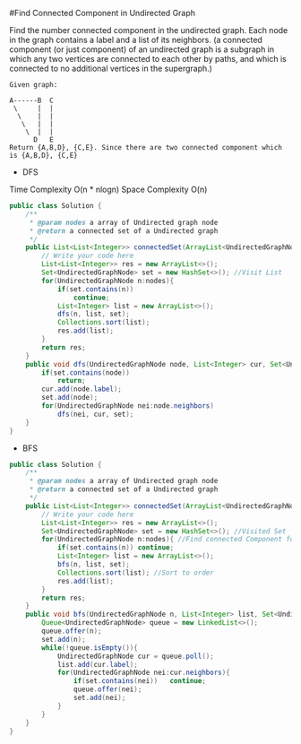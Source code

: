 #Find Connected Component in Undirected Graph

Find the number connected component in the undirected graph. Each node in the graph contains a label and a list of its neighbors. 
(a connected component (or just component) of an undirected graph is a subgraph in which any two vertices are connected to each other 
by paths, and which is connected to no additional vertices in the supergraph.)

```
Given graph:

A------B  C
 \     |  | 
  \    |  |
   \   |  |
    \  |  |
      D   E
Return {A,B,D}, {C,E}. Since there are two connected component which is {A,B,D}, {C,E}
```

* DFS

Time Complexity O(n * nlogn) 
Space Complexity O(n)
```java
public class Solution {
    /**
     * @param nodes a array of Undirected graph node
     * @return a connected set of a Undirected graph
     */
    public List<List<Integer>> connectedSet(ArrayList<UndirectedGraphNode> nodes) {
        // Write your code here
        List<List<Integer>> res = new ArrayList<>();
        Set<UndirectedGraphNode> set = new HashSet<>(); //Visit List
        for(UndirectedGraphNode n:nodes){
            if(set.contains(n))
                continue;
            List<Integer> list = new ArrayList<>();
            dfs(n, list, set);
            Collections.sort(list);
            res.add(list);
        }
        return res;
    }
    public void dfs(UndirectedGraphNode node, List<Integer> cur, Set<UndirectedGraphNode> set){
        if(set.contains(node))
            return;
        cur.add(node.label);
        set.add(node);
        for(UndirectedGraphNode nei:node.neighbors)
            dfs(nei, cur, set);
    }
}
```

* BFS
```java
public class Solution {
    /**
     * @param nodes a array of Undirected graph node
     * @return a connected set of a Undirected graph
     */
    public List<List<Integer>> connectedSet(ArrayList<UndirectedGraphNode> nodes) {
        // Write your code here
        List<List<Integer>> res = new ArrayList<>();
        Set<UndirectedGraphNode> set = new HashSet<>(); //Visited Set
        for(UndirectedGraphNode n:nodes){ //Find connected Component for each node
            if(set.contains(n)) continue;
            List<Integer> list = new ArrayList<>();
            bfs(n, list, set);
            Collections.sort(list); //Sort to order
            res.add(list);
        }
        return res;
    }
    public void bfs(UndirectedGraphNode n, List<Integer> list, Set<UndirectedGraphNode> set){
        Queue<UndirectedGraphNode> queue = new LinkedList<>();
        queue.offer(n);
        set.add(n);
        while(!queue.isEmpty()){
            UndirectedGraphNode cur = queue.poll();
            list.add(cur.label);
            for(UndirectedGraphNode nei:cur.neighbors){
                if(set.contains(nei))   continue;
                queue.offer(nei);
                set.add(nei);
            }
        }
    }
}
```

